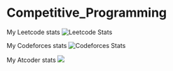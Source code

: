 # Competitive_Programming
My Leetcode stats
![Leetcode Stats](https://leetcard.jacoblin.cool/monarchxr)



My Codeforces stats
![Codeforces Stats](https://codeforces-readme-stats.vercel.app/api/card?username=monarchxr)



My Atcoder stats
[![](https://atcoder-stats-git-main-akmhmgc.vercel.app/api?username=monarchxr)](https://github.com/akmhmgc/atcoder-stats)
